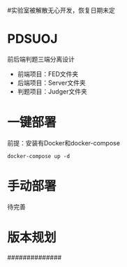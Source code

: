 #实验室被解散无心开发，恢复日期未定

# PDSUOJ

前后端判题三端分离设计

- 前端项目：FED文件夹
- 后端项目：Server文件夹
- 判题项目：Judger文件夹


# 一键部署
前提：安装有Docker和docker-compose
```
docker-compose up -d
```

# 手动部署
待完善

# 版本规划
##############
